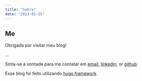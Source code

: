 ```yaml
---
title: "Sobre"
date: "2023-01-25"
---
```


## Me
Obrigada por visitar meu blog!

...

Sinta-se a vontade para me contatar em [email](mailto:amanda.mata@live.com), [linkedin](https://www.linkedin.com/in/amandamata), or [github](https://github.com/amandamata)

Esse blog foi feito utilizando [hugo framework](https://gohugo.io/)

